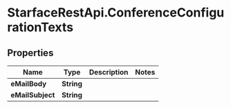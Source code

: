 # StarfaceRestApi.ConferenceConfigurationTexts

## Properties
Name | Type | Description | Notes
------------ | ------------- | ------------- | -------------
**eMailBody** | **String** |  | 
**eMailSubject** | **String** |  | 


